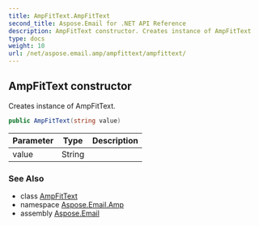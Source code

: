 ```yaml
---
title: AmpFitText.AmpFitText
second_title: Aspose.Email for .NET API Reference
description: AmpFitText constructor. Creates instance of AmpFitText
type: docs
weight: 10
url: /net/aspose.email.amp/ampfittext/ampfittext/
---
```

## AmpFitText constructor

Creates instance of AmpFitText.

```csharp
public AmpFitText(string value)
```

| Parameter | Type | Description |
| --- | --- | --- |
| value | String |  |

### See Also

* class [AmpFitText](../)
* namespace [Aspose.Email.Amp](../../ampfittext/)
* assembly [Aspose.Email](../../../)


